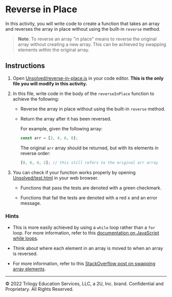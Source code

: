 # Reverse in Place

In this activity, you will write code to create a function that takes an array and reverses the array in place without using the built-in `reverse` method.

> **Note**: To reverse an array "in place" means to reverse the original array without creating a new array. This can be achieved by swapping elements within the original array.

## Instructions

1. Open [Unsolved/reverse-in-place.js](Unsolved/reverse-in-place.js) in your code editor. **This is the only file you will modify in this activity.**

2. In this file, write code in the body of the `reverseInPlace` function to achieve the following:

   * Reverse the array in place without using the built-in `reverse` method.

   * Return the array after it has been reversed.

     For example, given the following array:

     ```js
     const arr = [2, 4, 6, 8];
     ```

     The original `arr` array should be returned, but with its elements in reverse order:

     ```js
     [8, 6, 4, 2]; // this still refers to the original arr array
     ```

3. You can check if your function works properly by opening [Unsolved/test.html](Unsolved/test.html) in your web browser.

   * Functions that pass the tests are denoted with a green checkmark.

   * Functions that fail the tests are denoted with a red x and an error message.

### Hints

* This is more easily achieved by using a `while` loop rather than a `for` loop. For more information, refer to this [documentation on JavaScript while loops](https://www.w3schools.com/js/js_loop_while.asp).

* Think about where each element in an array is moved to when an array is reversed.

* For more information, refer to this [StackOverflow post on swapping array elements](https://stackoverflow.com/questions/872310/javascript-swap-array-elements).

---
© 2022 Trilogy Education Services, LLC, a 2U, Inc. brand. Confidential and Proprietary. All Rights Reserved.
